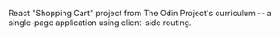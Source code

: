 React "Shopping Cart" project from The Odin Project's curriculum -- a single-page application using client-side routing.
